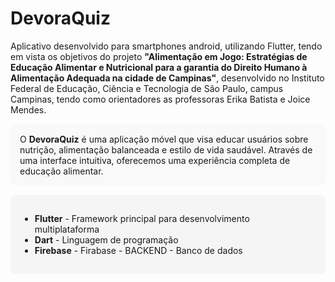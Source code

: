 



# DevoraQuiz

Aplicativo desenvolvido para smartphones android, utilizando Flutter, tendo em vista os objetivos do projeto **"Alimentação em Jogo: Estratégias de Educação Alimentar e Nutricional para a garantia do Direito Humano à Alimentação Adequada na cidade de Campinas"**, desenvolvido no Instituto Federal de Educação, Ciência e Tecnologia de São Paulo, campus Campinas, tendo como orientadores as professoras Erika Batista e Joice Mendes.

<div style="background-color: #f9f9f9; padding: 15px; border-radius: 8px; margin: 15px 0;"> O <strong>DevoraQuiz</strong> é uma aplicação móvel que visa educar usuários sobre nutrição, alimentação balanceada e estilo de vida saudável. Através de uma interface intuitiva, oferecemos uma experiência completa de educação alimentar. </div>

<div style="background-color: #f5f5f5; padding: 15px; border-radius: 8px; margin: 15px 0;"> <ul> <li><strong>Flutter</strong> - Framework principal para desenvolvimento multiplataforma</li> <li><strong>Dart</strong> - Linguagem de programação</li> <li><strong>Firebase</strong> - Firabase - BACKEND - Banco de dados</li>
